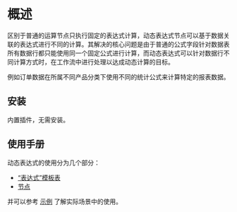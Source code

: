 # 概述

<PluginInfo name="workflow-dynamic-calculation" link="/handbook/workflow/plugins/dynamic-calculation"></PluginInfo>

区别于普通的运算节点只执行固定的表达式计算，动态表达式节点可以基于数据关联的表达式进行不同的计算。其解决的核心问题是由于普通的公式字段针对数据表所有数据行都只能使用同一个固定公式进行计算，而动态表达式可以针对数据行不同计算方式时，在工作流中进行处理以达成动态计算的目标。

例如订单数据在所属不同产品分类下使用不同的统计公式来计算特定的报表数据。

## 安装

内置插件，无需安装。

## 使用手册

动态表达式的使用分为几个部分：

- [“表达式”模板表](./collection.md)
- [节点](./node.md)

并可以参考 [示例](./example.md) 了解实际场景中的使用。
